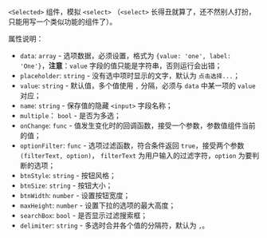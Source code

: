 `<Selected>` 组件，模拟 `<select>` （`<select>` 长得丑就算了，还不然别人打扮，只能用写一个类似功能的组件了）。

属性说明：

- `data`: `array` - 选项数据，必须设置，格式为 `{value: 'one', label: 'One'}`，**注意**：`value` 字段的值只能是字符串，否则运行会出错；
- `placeholder`: `string` - 没有选中项时显示的文字，默认为 `点击选择...`；
- `value`: `string` - 默认值，多个值使用 `,` 分隔，必须与 `data` 中某一项的 `value` 对应；
- `name`: `string` - 保存值的隐藏 `<input>` 字段名称；
- `multiple`： `bool` - 是否为多选；
- `onChange`: `func` - 值发生变化时的回调函数，接受一个参数，参数值组件当前的值；
- `optionFilter`: `func` - 选项过滤函数，符合条件返回 `true`，接受两个参数 `(filterText, option)`， `filterText` 为用户输入的过滤字符，`option` 为要判断的选项；
- `btnStyle`: `string` - 按钮风格；
- `btnSize`: `string` - 按钮大小；
- `btnWidth`: `number` - 设置按钮宽度；
- `maxHeight`: `number` - 设置下拉的选项的最大高度；
- `searchBox`:  `bool` - 是否显示过滤搜索框；
- `delimiter`:  `string` - 多选时合并各个值的分隔符，默认为 `,`。
